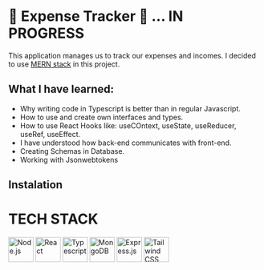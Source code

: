 # 💸 Expense Tracker 💸 ... IN PROGRESS

This application manages us to track our expenses and incomes. I decided to use <a href="#TechStack"> MERN stack</a> in this project. 

## What I have learned:
<ul>
<li>Why writing code in Typescript is better than in regular Javascript.</li>
<li>How to use and create own interfaces and types. </li>
<li>How to use React Hooks like: useCOntext, useState, useReducer, useRef, useEffect.</li>
<li>I have understood how back-end communicates with front-end.</li>
<li>Creating Schemas in Database.</li>
<li>Working with Jsonwebtokens</li>
</ul>

## Instalation

## <h1 id="TechStack">TECH STACK</h1>
<div display="flex">
<a href="https://nodejs.org/en" title="Node.js"><img src="https://github.com/get-icon/geticon/blob/master/icons/nodejs-icon.svg" alt="Node.js" width="50px" height="50px"></a> 
<a href="https://reactjs.org/" title="React"><img src="https://github.com/get-icon/geticon/raw/master/icons/react.svg" alt="React" width="50px" height="50px"></a>
<a href="https://www.typescriptlang.org/" title="Typescript"><img src="https://github.com/get-icon/geticon/raw/master/icons/typescript-icon.svg" alt="Typescript" width="50px" height="50px"></a> 
<a href="https://www.mongodb.com" title="MongoDB"><img src="https://github.com/get-icon/geticon/blob/master/icons/mongodb-icon.svg" alt="MongoDB" width="50px" height="50px"></a> 
<a href="https://expressjs.com" title="Express.js"><img src="https://github.com/get-icon/geticon/blob/master/icons/express.svg" alt="Express.js" height="50px"></a>
<a href="https://tailwindcss.com" title="Tailwindcss"><img src="https://github.com/get-icon/geticon/raw/master/icons/tailwindcss-icon.svg" alt="Tailwind CSS" height="50px"></a>
</div>
